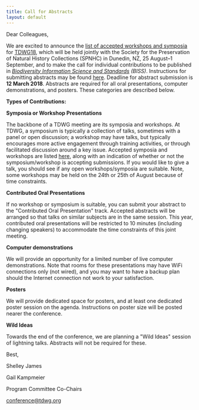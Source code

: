 ```yaml
---
title: Call for Abstracts
layout: default
---  
```


Dear Colleagues,

We are excited to announce the [list of accepted workshops and symposia](https://tdwg.github.io/conferences/2018/sessions/index) for [TDWG18](http://spnhc-tdwg2018.nz/), which will be held jointly with the Society for the Preservation of Natural History Collections (SPNHC) in Dunedin, NZ, 25 August–1 September, and to make the call for individual contributions to be published in *[Biodiversity Information Science and Standards](https://biss.pensoft.net/) (BISS)*.  Instructions for submitting abstracts may be found [here](https://tdwg.github.io/conferences/2018/instructions-for-authors). Deadline for abstract submission is **12 March 2018**. Abstracts are required for all oral presentations, computer demonstrations, and posters. These categories are described below.

**Types of Contributions:**

**Symposia or Workshop Presentations**

The backbone of a TDWG meeting are its symposia and workshops. At TDWG, a symposium is typically a collection of talks, sometimes with a panel or open discussion; a workshop may have talks, but typically encourages more active engagement through training activities, or through facilitated discussion around a key issue.  Accepted symposia and workshops are listed [here](https://tdwg.github.io/conferences/2018/sessions/index), along with an indication of whether or not the symposium/workshop is accepting submissions. If you would like to give a talk, you should see if any open workshops/symposia are suitable. Note, some workshops may be held on the 24th or 25th of August because of time constraints.

**Contributed Oral Presentations**

If no workshop or symposium is suitable, you can submit your abstract to the "Contributed Oral Presentation" track. Accepted abstracts will be arranged so that talks on similar subjects are in the same session. This year, contributed oral presentations will be restricted to 10 minutes (including changing speakers) to accommodate the time constraints of this joint meeting.

**Computer demonstrations**

We will provide an opportunity for a limited number of live computer demonstrations. Note that rooms for these presentations may have WiFi connections only (not wired), and you may want to have a backup plan should the Internet connection not work to your satisfaction.

**Posters**

We will provide dedicated space for posters, and at least one dedicated poster session on the agenda. Instructions on poster size will be posted nearer the conference.

**Wild Ideas**

Towards the end of the conference, we are planning a "Wild Ideas" session of lightning talks. Abstracts will not be required for these.

Best,

Shelley James

Gail Kampmeier

Program Committee Co-Chairs 

[conference@tdwg.org](mailto:conference@tdwg.org) 

